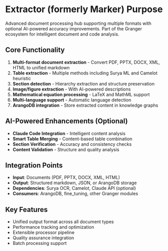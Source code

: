 # Extractor (formerly Marker) Purpose

Advanced document processing hub supporting multiple formats with optional AI-powered accuracy improvements. Part of the Granger ecosystem for intelligent document and code analysis.

## Core Functionality

1. **Multi-format document extraction** - Convert PDF, PPTX, DOCX, XML, HTML to unified markdown
2. **Table extraction** - Multiple methods including Surya ML and Camelot heuristic
3. **Section detection** - Hierarchy extraction and structure preservation
4. **Image/figure extraction** - With AI-powered descriptions
5. **Mathematical equation processing** - LaTeX and MathML support
6. **Multi-language support** - Automatic language detection
7. **ArangoDB integration** - Store extracted content in knowledge graphs

## AI-Powered Enhancements (Optional)

- **Claude Code Integration** - Intelligent content analysis
- **Smart Table Merging** - Content-based table combination
- **Section Verification** - Accuracy and consistency checks
- **Content Validation** - Structure and quality analysis

## Integration Points

- **Input**: Documents (PDF, PPTX, DOCX, XML, HTML)
- **Output**: Structured markdown, JSON, or ArangoDB storage
- **Dependencies**: Surya OCR, Camelot, Claude API (optional)
- **Consumers**: ArangoDB, fine_tuning, other Granger modules

## Key Features

- Unified output format across all document types
- Performance tracking and optimization
- Extensible processor pipeline
- Quality assurance integration
- Batch processing support